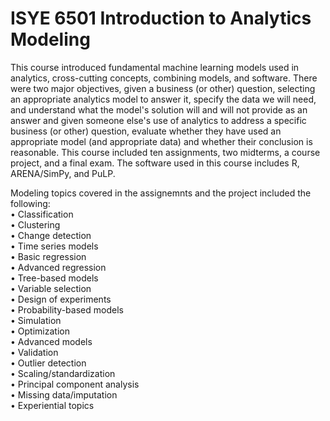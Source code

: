 # ISYE 6501 Introduction to Analytics Modeling
This course introduced fundamental machine learning models used in analytics, cross-cutting concepts, combining models, and software. There were two major objectives, given a business (or other) question, selecting an appropriate analytics model to answer it, specify the data we will need, and understand what the model's solution will and will not provide as an answer and given someone else's use of analytics to address a specific business (or other) question, evaluate whether they have used an appropriate model (and appropriate data) and whether their conclusion is reasonable. This course included ten assignments, two midterms, a course project, and a final exam. The software used in this course includes R, ARENA/SimPy, and PuLP. 

Modeling topics covered in the assignemnts and the project included the following: <br />
•	Classification <br />
•	Clustering<br />
•	Change detection<br />
•	Time series models<br />
•	Basic regression<br />
•	Advanced regression<br />
•	Tree-based models<br />
•	Variable selection<br />
•	Design of experiments<br />
•	Probability-based models<br />
•	Simulation<br />
•	Optimization<br />
•	Advanced models<br />
•	Validation<br />
•	Outlier detection<br />
•	Scaling/standardization<br />
•	Principal component analysis<br />
•	Missing data/imputation<br />
•	Experiential topics<br />
